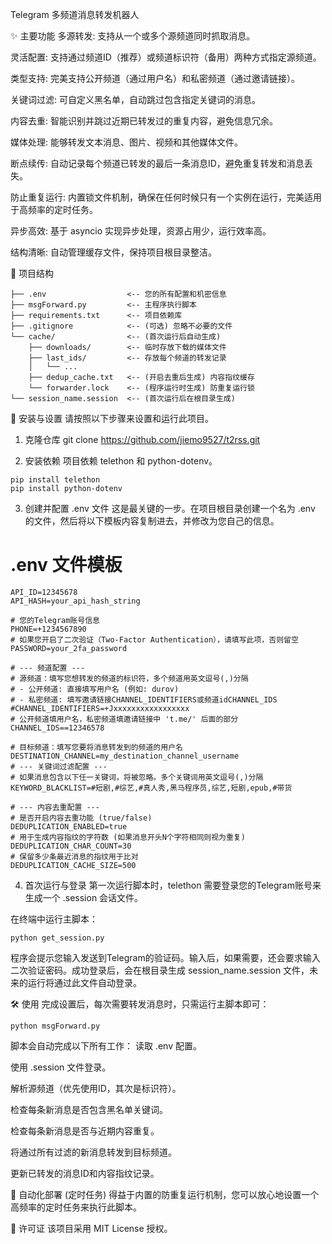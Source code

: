 Telegram 多频道消息转发机器人

✨ 主要功能
多源转发: 支持从一个或多个源频道同时抓取消息。

灵活配置: 支持通过频道ID（推荐）或频道标识符（备用）两种方式指定源频道。

类型支持: 完美支持公开频道（通过用户名）和私密频道（通过邀请链接）。

关键词过滤: 可自定义黑名单，自动跳过包含指定关键词的消息。

内容去重: 智能识别并跳过近期已转发过的重复内容，避免信息冗余。

媒体处理: 能够转发文本消息、图片、视频和其他媒体文件。

断点续传: 自动记录每个频道已转发的最后一条消息ID，避免重复转发和消息丢失。

防止重复运行: 内置锁文件机制，确保在任何时候只有一个实例在运行，完美适用于高频率的定时任务。

异步高效: 基于 asyncio 实现异步处理，资源占用少，运行效率高。

结构清晰: 自动管理缓存文件，保持项目根目录整洁。


📂 项目结构

```
├── .env                  <-- 您的所有配置和机密信息
├── msgForward.py         <-- 主程序执行脚本
├── requirements.txt      <-- 项目依赖库
├── .gitignore            <-- (可选) 忽略不必要的文件
└── cache/                <-- (首次运行后自动生成)
    ├── downloads/        <-- 临时存放下载的媒体文件
    ├── last_ids/         <-- 存放每个频道的转发记录
    │   └── ...
    ├── dedup_cache.txt   <-- (开启去重后生成) 内容指纹缓存
    └── forwarder.lock    <-- (程序运行时生成) 防重复运行锁
└── session_name.session  <-- (首次运行后在根目录生成)
```



🚀 安装与设置
请按照以下步骤来设置和运行此项目。

1. 克隆仓库
git clone https://github.com/jiemo9527/t2rss.git


2. 安装依赖
项目依赖 telethon 和 python-dotenv。
```
pip install telethon
pip install python-dotenv
```
3. 创建并配置 .env 文件
这是最关键的一步。在项目根目录创建一个名为 .env 的文件，然后将以下模板内容复制进去，并修改为您自己的信息。

# .env 文件模板
```
API_ID=12345678
API_HASH=your_api_hash_string

# 您的Telegram账号信息
PHONE=+1234567890
# 如果您开启了二次验证（Two-Factor Authentication），请填写此项，否则留空
PASSWORD=your_2fa_password

# --- 频道配置 ---
# 源频道：填写您想转发的频道的标识符，多个频道用英文逗号(,)分隔
# - 公开频道: 直接填写用户名 (例如: durov)
# - 私密频道: 填写邀请链接CHANNEL_IDENTIFIERS或频道idCHANNEL_IDS
#CHANNEL_IDENTIFIERS=+Jxxxxxxxxxxxxxxxxx
# 公开频道填用户名，私密频道填邀请链接中 't.me/' 后面的部分
CHANNEL_IDS==12346578

# 目标频道：填写您要将消息转发到的频道的用户名
DESTINATION_CHANNEL=my_destination_channel_username
# --- 关键词过滤配置 ---
# 如果消息包含以下任一关键词，将被忽略。多个关键词用英文逗号(,)分隔
KEYWORD_BLACKLIST=#短剧,#综艺,#真人秀,黑马程序员,综艺,短剧,epub,#带货

# --- 内容去重配置 ---
# 是否开启内容去重功能 (true/false)
DEDUPLICATION_ENABLED=true
# 用于生成内容指纹的字符数 (如果消息开头N个字符相同则视为重复)
DEDUPLICATION_CHAR_COUNT=30
# 保留多少条最近消息的指纹用于比对
DEDUPLICATION_CACHE_SIZE=500

```
4. 首次运行与登录
第一次运行脚本时，telethon 需要登录您的Telegram账号来生成一个 .session 会话文件。

在终端中运行主脚本：

```python get_session.py```

程序会提示您输入发送到Telegram的验证码。输入后，如果需要，还会要求输入二次验证密码。成功登录后，会在根目录生成 session_name.session 文件，未来的运行将通过此文件自动登录。

🛠️ 使用
完成设置后，每次需要转发消息时，只需运行主脚本即可：

```python msgForward.py```

脚本会自动完成以下所有工作：
读取 .env 配置。

使用 .session 文件登录。

解析源频道（优先使用ID，其次是标识符）。

检查每条新消息是否包含黑名单关键词。

检查每条新消息是否与近期内容重复。

将通过所有过滤的新消息转发到目标频道。

更新已转发的消息ID和内容指纹记录。


🤖 自动化部署 (定时任务)
得益于内置的防重复运行机制，您可以放心地设置一个高频率的定时任务来执行此脚本。



📄 许可证
该项目采用 MIT License 授权。
